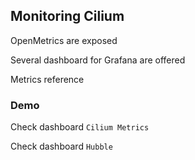 ## Monitoring Cilium

OpenMetrics are exposed

Several dashboard for Grafana are offered [](https://grafana.com/grafana/dashboards/?search=Cilium)

Metrics reference [](https://docs.cilium.io/en/stable/observability/metrics/#metrics-reference)

### Demo [<i class="fa fa-comment-code"></i>](https://github.com/nicholasdille/container-slides/blob/master/120_kubernetes/cilium/monitoring.demo "monitoring.demo")

Check dashboard `Cilium Metrics`

Check dashboard `Hubble`